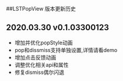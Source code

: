 ##LSTPopView 版本更新历史

 2020.03.30 v0.1.03300123
---
- 增加并优化popStyle动画
- pop和dissmiss支持单独设置,详情请看demo
- 增加点击反馈动画
- 调整优化相关api和属性
- 修复dismiss偶尔闪退
